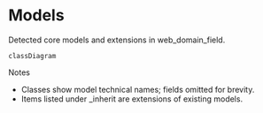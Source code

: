 # Models

Detected core models and extensions in web_domain_field.

```mermaid
classDiagram
```

Notes
- Classes show model technical names; fields omitted for brevity.
- Items listed under _inherit are extensions of existing models.
